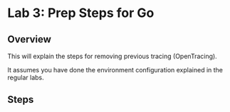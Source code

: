 # Lab 3: Prep Steps for Go

## Overview
This will explain the steps for removing previous tracing (OpenTracing).

It assumes you have done the environment configuration explained in the regular labs.

## Steps


